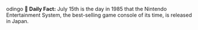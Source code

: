 odingo
**<b>📌 Daily Fact:</b>** July 15th is the day in 1985 that the Nintendo Entertainment System, the best-selling game console of its time, is released in Japan.
